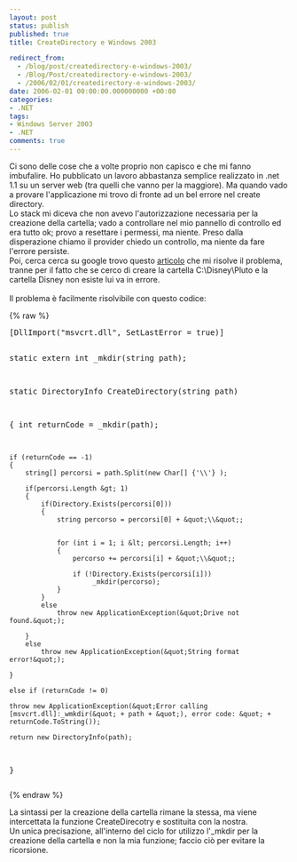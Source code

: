 ```yaml
---
layout: post
status: publish
published: true
title: CreateDirectory e Windows 2003

redirect_from: 
  - /blog/post/createdirectory-e-windows-2003/
  - /Blog/Post/createdirectory-e-windows-2003/
  - /2006/02/01/createdirectory-e-windows-2003/
date: 2006-02-01 00:00:00.000000000 +00:00
categories:
- .NET
tags:
- Windows Server 2003
- .NET
comments: true
---
```

<p><span>Ci sono delle cose che a volte proprio non capisco e che mi fanno imbufalire. Ho pubblicato un lavoro abbastanza semplice realizzato in .net 1.1 su un server web (tra quelli che vanno per la maggiore). Ma quando vado a provare l'applicazione mi trovo di fronte ad un bel errore nel create directory.<br />
Lo stack mi diceva che non avevo l'autorizzazione necessaria per la creazione della cartella; vado a controllare nel mio pannello di controllo ed era tutto ok; provo a resettare i permessi, ma niente. Preso dalla disperazione chiamo il provider chiedo un controllo, ma niente da fare l'errore persiste.<br />
Poi, cerca cerca su google trovo questo <a href="http://www.dotnet247.com/247reference/a.aspx?u=http://hatka.net/wlogdev/archive/2004/08/29/178.aspx">articolo</a> che mi risolve il problema, tranne per il fatto che se cerco di creare la cartella C:\Disney\Pluto e la cartella Disney non esiste lui va in errore.<br />
<br />
Il problema &egrave; facilmente risolvibile con questo codice: </span></p>
{% raw %}<pre title="code" class="brush: csharp; ruler: true;">
[DllImport(&quot;msvcrt.dll&quot;, SetLastError = true)] 
     
static extern int _mkdir(string path); 
  
static DirectoryInfo CreateDirectory(string path) 
     
{ 
    int returnCode = _mkdir(path); 
    
    if (returnCode == -1)       
    { 
        string[] percorsi = path.Split(new Char[] {'\\'} ); 
    
        if(percorsi.Length &gt; 1)         
        { 
            if(Directory.Exists(percorsi[0]))  
            { 
                string percorso = percorsi[0] + &quot;\\&quot;; 
 

                for (int i = 1; i &lt; percorsi.Length; i++) 
                { 
                    percorso += percorsi[i] + &quot;\\&quot;; 
               
                    if (!Directory.Exists(percorsi[i])) 
                         _mkdir(percorso); 
                } 
            } 
            else 
                throw new ApplicationException(&quot;Drive not found.&quot;); 
           
        } 
        else  
            throw new ApplicationException(&quot;String format error!&quot;); 
       
    } 
       
    else if (returnCode != 0) 
         
    throw new ApplicationException(&quot;Error calling [msvcrt.dll]:_wmkdir(&quot; + path + &quot;), error code: &quot; + returnCode.ToString()); 

    return new DirectoryInfo(path); 
     
} 
</pre>{% endraw %}
<p>La sintassi per la creazione della cartella rimane la stessa, ma viene intercettata la funzione CreateDirecotry e sostituita con la nostra.<br />
Un unica precisazione, all'interno del ciclo for utilizzo l'_mkdir per la creazione della cartella e non la mia funzione; faccio ci&ograve; per evitare la ricorsione.</p>
